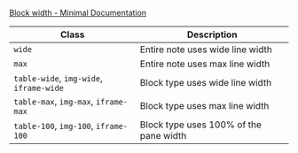 [Block width - Minimal Documentation](https://minimal.guide/features/block-width)

|Class|Description|
|---|---|
|`wide`|Entire note uses wide line width|
|`max`|Entire note uses max line width|
|`table-wide`, `img-wide`, `iframe-wide`|Block type uses wide line width|
|`table-max`, `img-max`, `iframe-max`|Block type uses max line width|
|`table-100`, `img-100`, `iframe-100`|Block type uses 100% of the pane width|
